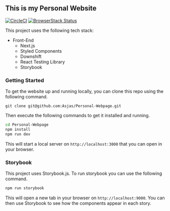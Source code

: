 ## This is my Personal Website

[![CircleCI](https://circleci.com/gh/Asjas/Personal-Webpage.svg?style=shield)](https://circleci.com/gh/Asjas/Personal-Webpage)
[![BrowserStack Status](https://www.browserstack.com/automate/badge.svg?badge_key=TTJqTEZDclFuV3c1UHVpeGNCL1hsaGZXbXU3OG04VzFuNjNDRExxdFRiND0tLVV1N2ZsOGo4N211dGptaTFHaEhCYlE9PQ==--451520ee32398ab5e14c4e497ba8651498182be5)](https://www.browserstack.com/automate/public-build/<badge_key>)

This project uses the following tech stack:

- Front-End
  - Next.js
  - Styled Components
  - Downshift
  - React Testing Library
  - Storybook

### Getting Started

To get the website up and running locally, you can clone this repo using the following command.

```git
git clone git@github.com:Asjas/Personal-Webpage.git
```

Then execute the following commands to get it installed and running.

```sh
cd Personal-Webpage
npm install
npm run dev
```

This will start a local server on `http://localhost:3000` that you can open in your browser.

### Storybook

This project uses Storybook.js. To run storybook you can use the following command.

```sh
npm run storybook
```

This will open a new tab in your browser on `http://localhost:9000`. You can then use Storybook to see how the components appear in each story.

